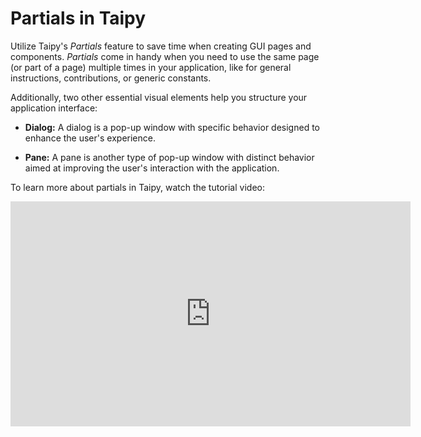# Partials in Taipy

Utilize Taipy's *Partials* feature to save time when creating GUI pages and components. *Partials* 
come in handy when you need to use the same page (or part of a page) multiple times in your 
application, like for general instructions, contributions, or generic constants.

Additionally, two other essential visual elements help you structure your application interface:

- **Dialog:** A dialog is a pop-up window with specific behavior designed to enhance the user's 
  experience.

- **Pane:** A pane is another type of pop-up window with distinct behavior aimed at improving 
  the user's interaction with the application.

To learn more about partials in Taipy, watch the tutorial video:

<iframe width="640" height="360" src="https://www.youtube.com/embed/gFyfGk4_wEM?feature=oembed" frameborder="0" allowfullscreen></iframe>
